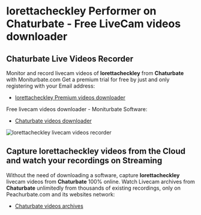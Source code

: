 # lorettacheckley Performer on Chaturbate - Free LiveCam videos downloader

## Chaturbate Live Videos Recorder

Monitor and record livecam videos of **lorettacheckley** from **Chaturbate** with Moniturbate.com
Get a premium trial for free by just and only registering with your Email address:
* [lorettacheckley Premium videos downloader](https://moniturbate.com/request-demo-licence-key.html)

Free livecam videos downloader - Moniturbate Software:
* [Chaturbate videos downloader](https://moniturbate.com/moniturbate-download-software.html)

![lorettacheckley livecam videos recorder](https://peachurnet.com/templates/moniturbate-software.png)


## Capture lorettacheckley videos from the Cloud and watch your recordings on Streaming

Without the need of downloading a software, capture **lorettacheckley** livecam videos from **Chaturbate** 100% online.
Watch Livecam archives from **Chaturbate** unlimitedly from thousands of existing recordings, only on Peachurbate.com and its websites network:
* [Chaturbate videos archives](https://peachurnet.com/)